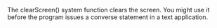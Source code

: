 The clearScreen() system function clears the screen. You might use it before the program issues a converse statement in a text application.